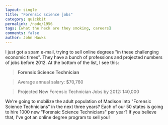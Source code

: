 ```yaml
---
layout: single 
title: "Forensic science jobs" 
category: quickbit
permalink: /node/1956
tags: [what the heck are they smoking, careers] 
comments: false 
author: John Hawks 
---
```


I just got a spam e-mail, trying to sell online degrees "in these challenging economic times". They have a bunch of professions and projected numbers of jobs before 2012. At the bottom of the list, I see this: 

<blockquote><b>Forensic Science Technician</b></blockquote>
<blockquote>Average annual salary: $70,760</blockquote>
<blockquote>Projected New Forensic Technician Jobs by 2012: 140,000</blockquote>

We're going to mobilize the adult population of Madison into "Forensic Science Technicians" in the next three years? Each of our 50 states is going to hire 1000 new "Forensic Science Technicians" per year? If you believe that, I've got an online degree program to sell you!

